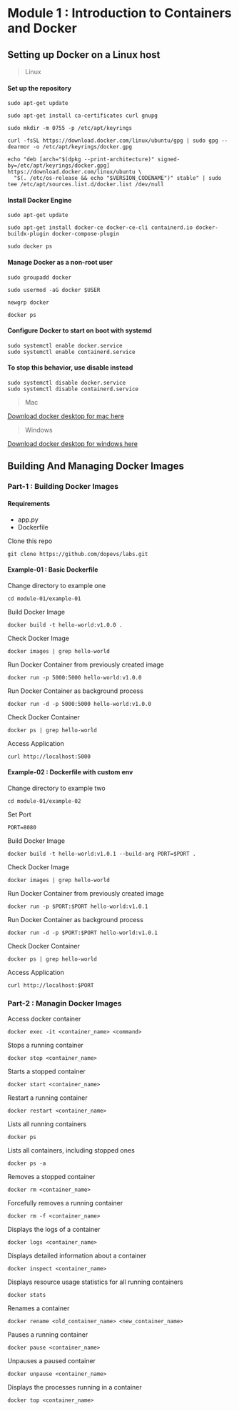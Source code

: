 # Module 1 : Introduction to Containers and Docker
## Setting up Docker on a Linux host
> Linux

#### Set up the repository
```
sudo apt-get update
```
```
sudo apt-get install ca-certificates curl gnupg
```
```
sudo mkdir -m 0755 -p /etc/apt/keyrings
```
```
curl -fsSL https://download.docker.com/linux/ubuntu/gpg | sudo gpg --dearmor -o /etc/apt/keyrings/docker.gpg
```
```
echo "deb [arch="$(dpkg --print-architecture)" signed-by=/etc/apt/keyrings/docker.gpg] https://download.docker.com/linux/ubuntu \
  "$(. /etc/os-release && echo "$VERSION_CODENAME")" stable" | sudo tee /etc/apt/sources.list.d/docker.list /dev/null
```
#### Install Docker Engine
```
sudo apt-get update
```
```
sudo apt-get install docker-ce docker-ce-cli containerd.io docker-buildx-plugin docker-compose-plugin
```
```
sudo docker ps
```
#### Manage Docker as a non-root user
```
sudo groupadd docker
```
```
sudo usermod -aG docker $USER
```
```
newgrp docker
```
```
docker ps
```
#### Configure Docker to start on boot with systemd
```
sudo systemctl enable docker.service
sudo systemctl enable containerd.service
```
#### To stop this behavior, use disable instead
```
sudo systemctl disable docker.service
sudo systemctl disable containerd.service
```
> Mac 

[Download docker desktop for mac here](https://docs.docker.com/desktop/install/mac-install/)

> Windows

[Download docker desktop for windows here](https://docs.docker.com/desktop/install/windows-install/)

## Building And Managing Docker Images
### Part-1 : Building Docker Images 
#### Requirements
- app.py
- Dockerfile

Clone this repo
```
git clone https://github.com/dopevs/labs.git
```

#### Example-01 : Basic Dockerfile

Change directory to example one
```
cd module-01/example-01
```
Build Docker Image
```
docker build -t hello-world:v1.0.0 .
```
Check Docker Image
```
docker images | grep hello-world
```
Run Docker Container from previously created image
```
docker run -p 5000:5000 hello-world:v1.0.0
```
Run Docker Container as background process
```
docker run -d -p 5000:5000 hello-world:v1.0.0
```
Check Docker Container
```
docker ps | grep hello-world
```
Access Application
```
curl http://localhost:5000
```
#### Example-02 : Dockerfile with custom env

Change directory to example two
```
cd module-01/example-02
```
Set Port
```
PORT=8080
```
Build Docker Image
```
docker build -t hello-world:v1.0.1 --build-arg PORT=$PORT .
```
Check Docker Image
```
docker images | grep hello-world
```
Run Docker Container from previously created image
```
docker run -p $PORT:$PORT hello-world:v1.0.1
```
Run Docker Container as background process
```
docker run -d -p $PORT:$PORT hello-world:v1.0.1
```
Check Docker Container
```
docker ps | grep hello-world
```
Access Application
```
curl http://localhost:$PORT
```

### Part-2 : Managin Docker Images
Access docker container
```
docker exec -it <container_name> <command>
```
Stops a running container
```
docker stop <container_name>
```
Starts a stopped container
```
docker start <container_name>
```
Restart a running container
```
docker restart <container_name>
```
Lists all running containers
```
docker ps
```
Lists all containers, including stopped ones
```
docker ps -a
```
Removes a stopped container
```
docker rm <container_name>
```
Forcefully removes a running container
```
docker rm -f <container_name>
```
Displays the logs of a container
```
docker logs <container_name>
```
Displays detailed information about a container
```
docker inspect <container_name>
```
Displays resource usage statistics for all running containers
```
docker stats
```
Renames a container
```
docker rename <old_container_name> <new_container_name>
```
Pauses a running container
```
docker pause <container_name>
```
Unpauses a paused container
```
docker unpause <container_name>
```
Displays the processes running in a container
```
docker top <container_name>
```
